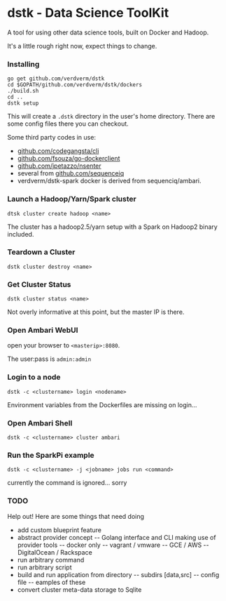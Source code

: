 dstk - Data Science ToolKit
===========================

A tool for using other data science tools,
built on Docker and Hadoop.

It's a little rough right now, expect things to change.

### Installing

```
go get github.com/verdverm/dstk
cd $GOPATH/github.com/verdverm/dstk/dockers
./build.sh
cd ..
dstk setup
```

This will create a `.dstk` directory in the user's home directory.
There are some config files there you can checkout.

Some third party codes in use:

- [github.com/codegangsta/cli](https://github.com/codegangsta/cli)
- [github.com/fsouza/go-dockerclient](https://github.com/fsouza/go-dockerclient)
- [github.com/jpetazzo/nsenter](https://github.com/jpetazzo/nsenter)
- several from [github.com/sequenceiq](https://github.com/sequenceiq)
- verdverm/dstk-spark docker is derived from sequenciq/ambari.


### Launch a Hadoop/Yarn/Spark cluster

`dtsk cluster create hadoop <name>`

The cluster has a hadoop2.5/yarn setup with a Spark on Hadoop2 binary included.

### Teardown a Cluster

`dstk cluster destroy <name>`

### Get Cluster Status

`dstk cluster status <name>`

Not overly informative at this point, but the master IP is there.

### Open Ambari WebUI

open your browser to `<masterip>:8080`.

The user:pass is `admin:admin`

### Login to a node

`dstk -c <clustername> login <nodename>`

Environment variables from the Dockerfiles are missing on login...

### Open Ambari Shell

`dstk -c <clustername> cluster ambari`

### Run the SparkPi example

`dstk -c <clustername> -j <jobname> jobs run <command>`

currently the command is ignored... sorry

### TODO

Help out! Here are some things that need doing

- add custom blueprint feature
- abstract provider concept
  -- Golang interface and CLI making use of provider tools
  -- docker only
  -- vagrant / vmware
  -- GCE / AWS
  -- DigitalOcean / Rackspace
- run arbitrary command
- run arbitrary script
- build and run application from directory
  -- subdirs [data,src]
  -- config file
  -- eamples of these
- convert cluster meta-data storage to Sqlite


